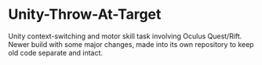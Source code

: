 # Unity-Throw-At-Target
 Unity context-switching and motor skill task involving Oculus Quest/Rift.
 Newer build with some major changes, made into its own repository to keep 
 old code separate and intact.
